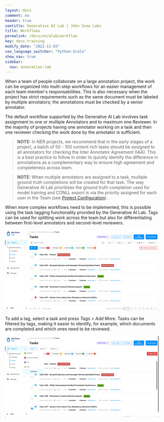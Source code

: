 ```yaml
---
layout: docs
comment: no
header: true
seotitle: Generative AI Lab | John Snow Labs
title: Workflows
permalink: /docs/en/alab/workflow
key: docs-training
modify_date: "2022-11-03"
use_language_switcher: "Python-Scala"
show_nav: true
sidebar:
  nav: annotation-lab
---
```


When a team of people collaborate on a large annotation project, the work can be organized into multi-step workflows for an easier management of each team member's responsabilities. This is also necessary when the project has strict requirements such as the same document must be labeled by multiple annotators; the annotations must be checked by a senior annotator.

The default workflow supported by the Generative AI Lab involves task assignment to one or multiple Annotators and to maximum one Reviewer. In the majority of projects having one annotator working on a task and then one reviewer checking the work done by the annotator is sufficient. 

> **NOTE:** In NER projects, we recommend that in the early stages of a project, a batch of 50 - 100 content rich tasks should be assigned to all annotators for checking the Inter Annotator Agreement (IAA). This is a best practice to follow in order to quickly identify the difference in annotations as a complementary way to ensure high agreement and completeness across team. 

> **NOTE:** When multiple annotators are assigned to a task, multiple ground truth completions will be created for that task. The way Generative AI Lab prioritises the ground truth completion used for model training and CONLL export is via the priority assigned for each user in the Team (see [Project Configuration](/docs/en/alab/project_creation#adding-team-members)). 


When more complex workflows need to be implemented, this is possible using the task tagging functionality provided by the Generative AI Lab. Tags can be used for splitting work across the team but also for differentiating between first-level annotators and second-level reviewers.

![Task Assignment](/assets/images/annotation_lab/4.1.0/tags.png "lit_shadow")

To add a tag, select a task and press _Tags > Add More_. Tasks can be filtered by tags, making it easier to identify, for example, which documents are completed and which ones need to be reviewed.

![Task Assignment](/assets/images/annotation_lab/4.1.0/tag_assign.png "lit_shadow")
